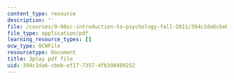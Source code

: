 ```yaml
---
content_type: resource
description: ''
file: /courses/9-00sc-introduction-to-psychology-fall-2011/394c1da6cbebef1773574fb398489252_Qw4SkvZ03cc.pdf
file_type: application/pdf
learning_resource_types: []
ocw_type: OCWFile
resourcetype: Document
title: 3play pdf file
uid: 394c1da6-cbeb-ef17-7357-4fb398489252
---
```

